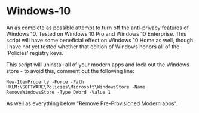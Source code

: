 # Windows-10

An as complete as possible attempt to turn off the anti-privacy features of Windows 10. Tested on Windows 10 Pro and Windows 10 Enterprise. This script will have some beneficial effect on Windows 10 Home as well, though I have not yet tested whether that edition of Windows honors all of the 'Policies' registry keys.

This script will uninstall all of your modern apps and lock out the Windows store - to avoid this, comment out the following line: 

    New-ItemProperty -Force -Path HKLM:\SOFTWARE\Policies\Microsoft\WindowsStore -Name RemoveWindowsStore -Type DWord -Value 1

As well as everything below "Remove Pre-Provisioned Modern apps".
